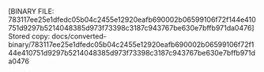 [BINARY FILE: 783117ee25e1dfedc05b04c2455e12920eafb690002b06599106f72f144e410751d9297b5214048385d973f73398c3187c943767be630e7bffb971da0476]
Stored copy: docs/converted-binary/783117ee25e1dfedc05b04c2455e12920eafb690002b06599106f72f144e410751d9297b5214048385d973f73398c3187c943767be630e7bffb971da0476
